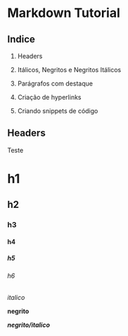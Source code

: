 # Markdown Tutorial

## Indice

1. Headers

2. Itálicos, Negritos e Negritos Itálicos

3. Parágrafos com destaque

4. Criação de hyperlinks

5. Criando snippets de código

## Headers

Teste

# h1

## h2

### h3

#### h4

##### h5

###### h6

*italico*

**negrito**

***negrito/italico***

